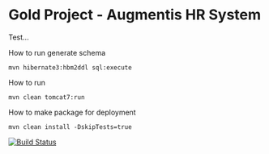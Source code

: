 Gold Project - Augmentis HR System
==================================

Test...

How to run generate schema

    mvn hibernate3:hbm2ddl sql:execute

How to run

    mvn clean tomcat7:run

How to make package for deployment

    mvn clean install -DskipTests=true


[![Build
Status](https://travis-ci.org/AugHrSystem/AugHrSystem.svg)](https://travis-ci.org/AugHrSystem/AugHrSystem)
